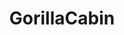 ---
title: GorillaCabin
crosslinks:
- gifs
- likeus
- Zoomies
- trashy
- GorillaGardening
- AnimalsBeingJerks
---